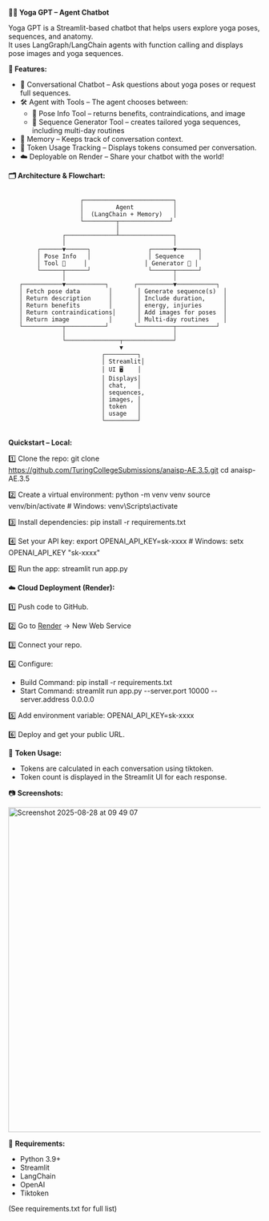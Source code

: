 **🧘✨ Yoga GPT – Agent Chatbot**

Yoga GPT is a Streamlit-based chatbot that helps users explore yoga poses, sequences, and anatomy.  
It uses LangGraph/LangChain agents with function calling and displays pose images and yoga sequences.


**🌟 Features:**
- 💬 Conversational Chatbot – Ask questions about yoga poses or request full sequences.
- 🛠 Agent with Tools – The agent chooses between:
    - 📌 Pose Info Tool – returns benefits, contraindications, and image
    - 📅 Sequence Generator Tool – creates tailored yoga sequences, including multi-day routines
- 🧠 Memory – Keeps track of conversation context.
- 🔢 Token Usage Tracking – Displays tokens consumed per conversation.
- ☁️ Deployable on Render – Share your chatbot with the world!


**🗂 Architecture & Flowchart:**

```

                    ┌─────────────────────────┐
                    │         Agent           │
                    │  (LangChain + Memory)   │
                    └─────────┬──────────────┘
                              │
               ┌──────────────┴───────────────┐
               │                              │
        ┌──────▼──────┐                ┌──────▼──────┐
        │ Pose Info   │                │ Sequence    │
        │ Tool 📌     │                │ Generator 📅 │
        └──────┬──────┘                └──────┬──────┘
               │                              │
   ┌───────────▼───────────┐       ┌──────────▼───────────┐
   │ Fetch pose data        │       │ Generate sequence(s)  │
   │ Return description     │       │ Include duration,     │
   │ Return benefits        │       │ energy, injuries      │
   │ Return contraindications│      │ Add images for poses  │
   │ Return image           │       │ Multi-day routines    │
   └───────────┬───────────┘       └──────────┬───────────┘
               │                              │
               └───────────────┬──────────────┘
                               ▼
                          ┌─────────┐
                          │ Streamlit│
                          │ UI 🖥    │
                          │ Displays│
                          │ chat,   │
                          │ sequences,
                          │ images, │
                          │ token   │
                          │ usage   │
                          └─────────┘


```


**Quickstart – Local:**

1️⃣ Clone the repo:
   git clone https://github.com/TuringCollegeSubmissions/anaisp-AE.3.5.git
   cd anaisp-AE.3.5

2️⃣ Create a virtual environment:
   python -m venv venv
   source venv/bin/activate  # Windows: venv\Scripts\activate

3️⃣ Install dependencies:
   pip install -r requirements.txt

4️⃣ Set your API key:
   export OPENAI_API_KEY=sk-xxxx  # Windows: setx OPENAI_API_KEY "sk-xxxx"

5️⃣ Run the app:
   streamlit run app.py



☁️ **Cloud Deployment (Render):**

1️⃣ Push code to GitHub.

2️⃣ Go to <a href="https://render.com">Render</a> → New Web Service

3️⃣ Connect your repo.

4️⃣ Configure:
   - Build Command: pip install -r requirements.txt
   - Start Command: streamlit run app.py --server.port 10000 --server.address 0.0.0.0
     
5️⃣ Add environment variable: OPENAI_API_KEY=sk-xxxx

6️⃣ Deploy and get your public URL.


🔢 **Token Usage:**

- Tokens are calculated in each conversation using tiktoken.
- Token count is displayed in the Streamlit UI for each response.


📷 **Screenshots:**

<img width="1381" height="649" alt="Screenshot 2025-08-28 at 09 49 07" src="https://github.com/user-attachments/assets/246ae728-5501-4924-b537-cedb2d26a503" />


📝 **Requirements:**

- Python 3.9+
- Streamlit
- LangChain
- OpenAI
- Tiktoken

(See requirements.txt for full list)


